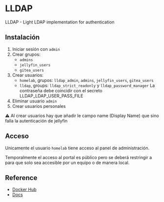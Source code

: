 # LLDAP

LLDAP - Light LDAP implementation for authentication

## Instalación

1. Iniciar sesión con `admin`
2. Crear grupos:
    - `admins`
    - `jellyfin_users`
    - `gitea_users`
3. Crear usuarios:
    - `homelab`, grupos: `lldap_admin`, `admins`, `jellyfin_users`, `gitea_users`
    - `lldap`, groups: `lldap_strict_readonly` y `lldap_password_manager`
      La contraseña debe coincidir con el secreto LLDAP_LDAP_USER_PASS_FILE
4. Eliminar usuario `admin`
5. Crear usuarios personales

⚠️ Al crear usuarios hay que añadir le campo name (Display Name) que sino falla
la autenticación de jellyfin

## Acceso

Unicamente el usuario `homelab` tiene acceso al panel de administración.

Temporalmente el acceso al portal es público pero se deberá restringir a para
que solo sea accesible por un equipo o de manera local.

## Reference

- [Docker Hub](https://hub.docker.com/r/lldap/lldap)
- [Docs](https://github.com/lldap/lldap/blob/main/README.md)
